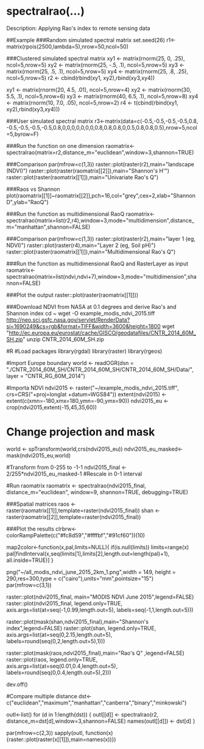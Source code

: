 # spectralrao(...)
 Description: Applying Rao's index to remote sensing data

##Example
###Random simulated spectral matrix
set.seed(26)
r1<-matrix(rpois(2500,lambda=5),nrow=50,ncol=50)

###Clustered simulated spectral matrix
xy1 <- matrix(rnorm(25, 0, .25), ncol=5,nrow=5)
xy2 <- matrix(rnorm(25, -.5, .1), ncol=5,nrow=5)
xy3 <- matrix(rnorm(25, .5, .1), ncol=5,nrow=5)
xy4 <- matrix(rnorm(25, .8, .25), ncol=5,nrow=5)
r2 <- cbind(rbind(xy1, xy2),rbind(xy3,xy4))

xy1 <- matrix(rnorm(20, 4.5, .01), ncol=5,nrow=4)
xy2 <- matrix(rnorm(30, 5.5, .1), ncol=5,nrow=6)
xy3 <- matrix(rnorm(40, 6.5, .1), ncol=5,nrow=8)
xy4 <- matrix(rnorm(10, 7.0, .05), ncol=5,nrow=2)
r4 <- t(cbind(rbind(xy1, xy2),rbind(xy3,xy4)))

###User simulated spectral matrix
r3<-matrix(data=c(-0.5,-0.5,-0.5,-0.5,0.8, -0.5,-0.5,-0.5,-0.5,0.8,0,0,0,0,0,0,0,0.8,0.8,0.8,0,0.5,0.8,0.8,0.5),nrow=5,ncol=5,byrow=F)


###Run the function on one dimension
raomatrix<-spectralrao(matrix=r2,distance_m="euclidean",window=3,shannon=TRUE)

###Comparison
par(mfrow=c(1,3))
raster::plot(raster(r2),main="landscape (NDVI)")
raster::plot(raster(raomatrix[[2]]),main="Shannon's H'")
raster::plot(raster(raomatrix[[1]]),main="Univariate Rao's Q")

###Raos vs Shannon
plot(raomatrix[[1]]~raomatrix[[2]],pch=16,col="grey",cex=2,xlab="ShannonD",ylab="RaoQ")

###Run the function as multidimensional RaoQ
raomatrix<-spectralrao(matrix=list(r2,r4),window=3,mode="multidimension",distance_m="manhattan",shannon=FALSE)

###Comparison
par(mfrow=c(1,3))
raster::plot(raster(r2),main="layer 1 (eg, NDVI)")
raster::plot(raster(r4),main="Layer 2 (eg, Soil pH)")
raster::plot(raster(raomatrix[[1]]),main="Multidimensional Rao's Q")

###Run the function as multidimensional RaoQ and RasterLayer as input
raomatrix<-spectralrao(matrix=list(ndvi,ndvi+7),window=3,mode="multidimension",shannon=FALSE)

###Plot the output
raster::plot(raster(raomatrix[[1]]))

###Download NDVI from NASA at 0.1 degrees and derive Rao's and Shannon index
cd ~
wget -O example_modis_ndvi_2015.tiff http://neo.sci.gsfc.nasa.gov/servlet/RenderData?si=1690249&cs=rgb&format=TIFF&width=3600&height=1800
wget "http://ec.europa.eu/eurostat/cache/GISCO/geodatafiles/CNTR_2014_60M_SH.zip"
unzip CNTR_2014_60M_SH.zip

#R
#Load packages
library(rgdal)
library(raster)
library(rgeos)

#Import Europe boundary
world <- readOGR(dsn = "./CNTR_2014_60M_SH/CNTR_2014_60M_SH/CNTR_2014_60M_SH/Data/", layer = "CNTR_RG_60M_2014")

#Importa NDVI
ndvi2015 <- raster("~/example_modis_ndvi_2015.tiff", crs=CRS("+proj=longlat +datum=WGS84"))
extent(ndvi2015) <- extent(c(xmn=-180,xmx=180,ymn=-90,ymx=90))
ndvi2015_eu <- crop(ndvi2015,extent(-15,45,35,60))

# Change projection and mask
world <- spTransform(world,crs(ndvi2015_eu))
ndvi2015_eu_masked<-mask(ndvi2015_eu,world)

#Transform from 0-255 to -1-1
ndvi2015_final <- 2/255*ndvi2015_eu_masked-1 #Rescale in 0-1 interval

#Run raomatrix
raomatrix <- spectralrao(ndvi2015_final, distance_m="euclidean", window=9, shannon=TRUE, debugging=TRUE)

###Spatial matrices
raos <- raster(raomatrix[[1]],template=raster(ndvi2015_final))
shan <- raster(raomatrix[[2]],template=raster(ndvi2015_final))

###Plot the results
 clrbrw<-colorRampPalette(c("#fc8d59","#ffffbf","#91cf60"))(10)

map2color<-function(x,pal,limits=NULL){
  if(is.null(limits)) limits=range(x)
    pal[findInterval(x,seq(limits[1],limits[2],length.out=length(pal)+1), all.inside=TRUE)]
}

png("~/all_modis_ndvi_june_2015_2km_1.png",width = 149, height = 290,res=300,type = c("cairo"),units="mm",pointsize="15")
par(mfrow=c(3,1))

raster::plot(ndvi2015_final, main="MODIS NDVI June 2015",legend=FALSE)
raster::plot(ndvi2015_final, legend.only=TRUE, axis.args=list(at=seq(-1,0.99,length.out=5), labels=seq(-1,1,length.out=5)))

raster::plot(mask(shan,ndvi2015_final),main="Shannon's index",legend=FALSE)
raster::plot(shan, legend.only=TRUE, axis.args=list(at=seq(0,2.15,length.out=5), labels=round(seq(0,2,length.out=5),1)))

raster::plot(mask(raos,ndvi2015_final),main="Rao's Q"
,legend=FALSE)
raster::plot(raos, legend.only=TRUE, axis.args=list(at=seq(0.01,0.4,length.out=5), labels=round(seq(0,0.4,length.out=5),2)))

dev.off()


#Compare multiple distance
dst<-c("euclidean","maximum","manhattan","canberra","binary","minkowski")

outl<-list()
for (d in 1:length(dst)) {
    outl[[d]] <- spectralrao(r2, distance_m=dst[d],window=3,shannon=FALSE)
    names(outl[[d]]) <- dst[d]
}

par(mfrow=c(2,3))
sapply(outl, function(x) {raster::plot(raster(x[[1]]),main=names(x))})
